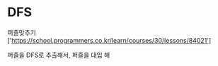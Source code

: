 # DFS

퍼즐맞추기['https://school.programmers.co.kr/learn/courses/30/lessons/84021']

퍼즐을 DFS로 추출해서, 퍼즐을 대입 해
